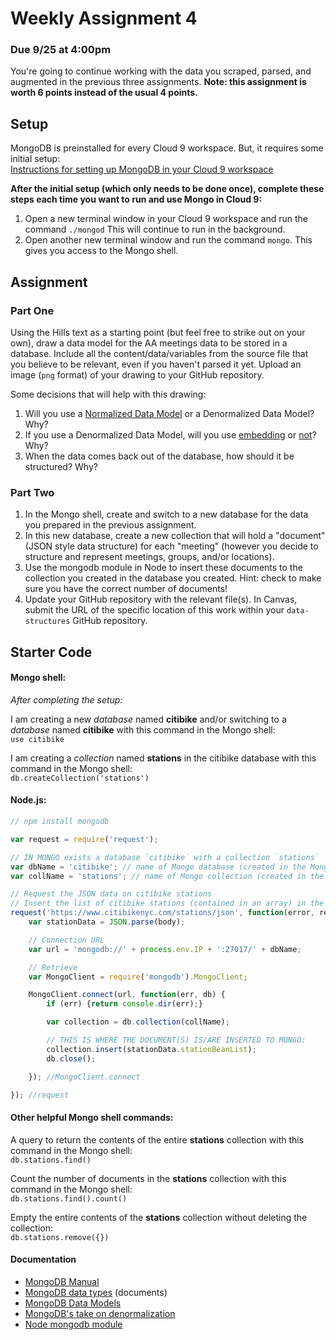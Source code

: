 # Weekly Assignment 4

### Due 9/25 at 4:00pm

You're going to continue working with the data you scraped, parsed, and augmented in the previous three assignments. **Note: this assignment is worth 6 points instead of the usual 4 points.**

## Setup

MongoDB is preinstalled for every Cloud 9 workspace. But, it requires some initial setup:  
[Instructions for setting up MongoDB in your Cloud 9 workspace](https://community.c9.io/t/setting-up-mongodb/1717)

**After the initial setup (which only needs to be done once), complete these steps each time you want to run and use Mongo in Cloud 9:**  
1. Open a new terminal window in your Cloud 9 workspace and run the command `./mongod` This will continue to run in the background.   
2. Open another new terminal window and run the command `mongo`. This gives you access to the Mongo shell. 

## Assignment

### Part One

Using the Hills text as a starting point (but feel free to strike out on your own), draw a data model for the AA meetings data to be stored in a database. Include all the content/data/variables from the source file that you believe to be relevant, even if you haven't parsed it yet. Upload an image (`png` format) of your drawing to your GitHub repository.  

Some decisions that will help with this drawing:  
1. Will you use a [Normalized Data Model](https://docs.mongodb.com/manual/core/data-model-design/#normalized-data-models) or a Denormalized Data Model? Why?  
2. If you use a Denormalized Data Model, will you use [embedding](https://docs.mongodb.com/manual/core/data-model-design/#embedded-data-models) or [not](https://www.mongodb.com/blog/post/6-rules-of-thumb-for-mongodb-schema-design-part-2)? Why?  
3. When the data comes back out of the database, how should it be structured? Why?  

### Part Two

1. In the Mongo shell, create and switch to a new database for the data you prepared in the previous assignment.  
2. In this new database, create a new collection that will hold a "document" (JSON style data structure) for each "meeting" (however you decide to structure and represent meetings, groups, and/or locations).
3. Use the mongodb module in Node to insert these documents to the collection you created in the database you created. Hint: check to make sure you have the correct number of documents!  
4. Update your GitHub repository with the relevant file(s). In Canvas, submit the URL of the specific location of this work within your `data-structures` GitHub repository. 

## Starter Code

#### Mongo shell: 

*After completing the setup:*

I am creating a new *database* named **citibike** and/or switching to a *database* named **citibike** with this command in the Mongo shell:  
`use citibike`

I am creating a *collection* named **stations** in the citibike database with this command in the Mongo shell:  
`db.createCollection('stations')`

#### Node.js:

```javascript
// npm install mongodb

var request = require('request');

// IN MONGO exists a database `citibike` with a collection `stations`
var dbName = 'citibike'; // name of Mongo database (created in the Mongo shell)
var collName = 'stations'; // name of Mongo collection (created in the Mongo shell)

// Request the JSON data on citibike stations
// Insert the list of citibike stations (contained in an array) in the Mongo collection
request('https://www.citibikenyc.com/stations/json', function(error, response, body) {
    var stationData = JSON.parse(body);

    // Connection URL
    var url = 'mongodb://' + process.env.IP + ':27017/' + dbName;

    // Retrieve
    var MongoClient = require('mongodb').MongoClient; 

    MongoClient.connect(url, function(err, db) {
        if (err) {return console.dir(err);}

        var collection = db.collection(collName);

        // THIS IS WHERE THE DOCUMENT(S) IS/ARE INSERTED TO MONGO:
        collection.insert(stationData.stationBeanList);
        db.close();

    }); //MongoClient.connect

}); //request
```

#### Other helpful Mongo shell commands:

A query to return the contents of the entire **stations** collection with this command in the Mongo shell:    
`db.stations.find()`

Count the number of documents in the **stations** collection with this command in the Mongo shell:    
`db.stations.find().count()`

Empty the entire contents of the **stations** collection without deleting the collection:  
`db.stations.remove({})`

#### Documentation

* [MongoDB Manual](https://docs.mongodb.com/manual/)
* [MongoDB data types](https://docs.mongodb.com/manual/core/document/) (documents)
* [MongoDB Data Models](https://docs.mongodb.com/manual/core/data-modeling-introduction/)
* [MongoDB's take on denormalization](https://www.mongodb.com/blog/post/6-rules-of-thumb-for-mongodb-schema-design-part-2)
* [Node mongodb module](https://www.npmjs.com/package/mongodb)
